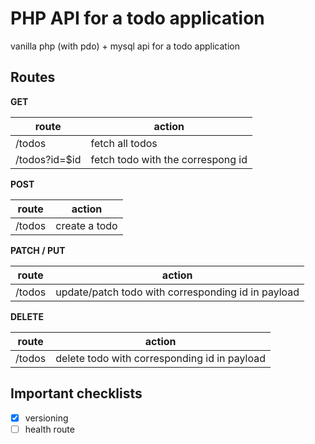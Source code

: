 # PHP API for a todo application

vanilla php (with pdo) + mysql api for a todo application

## Routes

**GET**

| route         | action                            |
| ------------- | --------------------------------- |
| /todos        | fetch all todos                   |
| /todos?id=$id | fetch todo with the correspong id |

**POST**

| route  | action        |
| ------ | ------------- |
| /todos | create a todo |

**PATCH / PUT**

| route  | action                                             |
| ------ | -------------------------------------------------- |
| /todos | update/patch todo with corresponding id in payload |

**DELETE**

| route  | action                                       |
| ------ | -------------------------------------------- |
| /todos | delete todo with corresponding id in payload |

## Important checklists

- [x] versioning
- [ ] health route
